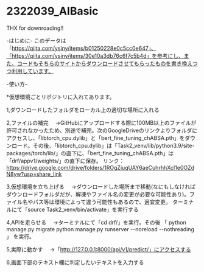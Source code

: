 # 2322039_AIBasic

THX for downroading!!

-はじめに-
このデータは「https://qiita.com/ysiny/items/b01250228e0c5cc0e647」、「https://qiita.com/ysiny/items/30e10a3db76c6f7c5b4d」を参考にし、また、コードもそちらのサイトからダウンロードさせてもらったものを書き換えつつ利用しています。

-使い方-

*仮想環境ごとリポジトリに入れてあります。

1,ダウンロードしたフォルダをローカル上の適切な場所に入れる

2,ファイルの補完
　→GitHubにアップロードする際に100MB以上のファイルが許可されなかったため、別途で補完。次のGoogleDriveのリンクよりフォルダにアクセスし、「libtorch_cpu.dylib」と「bert_fine_tuning_chABSA.pth」をダウンロード。その後、「libtorch_cpu.dylib」は「Task2_venv/lib/python3.9/site-packages/torch/lib/」の直下に、「bert_fine_tuning_chABSA.pth」は「drf/appv1/weights/」の直下に保存。
リンク：https://drive.google.com/drive/folders/1ROgZiuqUAY6aeCuhrhhXcI1e0OZdN8yw?usp=share_link

3,仮想環境を立ち上げる
　→ダウンロードした場所まで移動(なにもしなければダウンロードフォルダだが、解凍やファイル名の変更が必要な可能性あり)。ファイル名やパス等は環境によって違う可能性もあるので、適宜変更。
 ターミナルにて「source Task2_venv/bin/activate」を実行する

4,APIを走らせる
　→ターミナルにて「cd drf/」を実行。その後
「
python manage.py migrate
python manage.py runserver --noreload --nothreading
」
を実行。

5,実際に動かす
　→「http://127.0.0.1:8000/api/v1/predict/」にアクセスする

6,画面下部のテキスト欄に判定したいテキストを入力する
